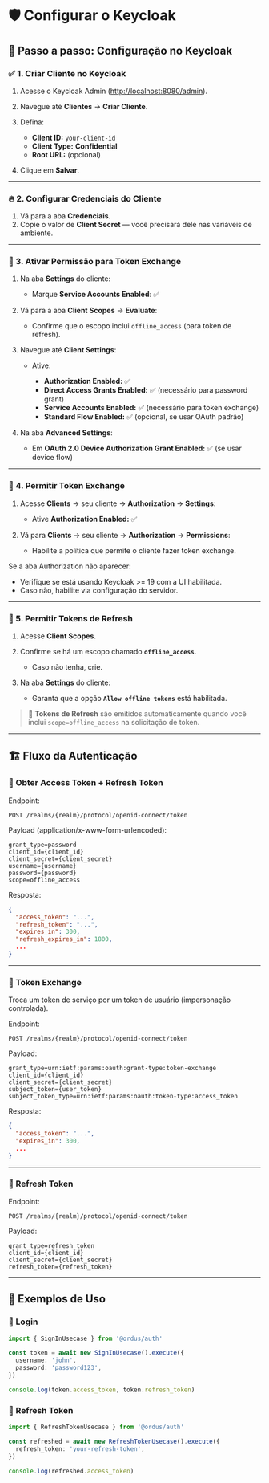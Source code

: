 # 🛡️ Configurar o Keycloak

## 🔧 Passo a passo: Configuração no Keycloak

### ✅ 1. Criar Cliente no Keycloak

1. Acesse o Keycloak Admin ([http://localhost:8080/admin](http://localhost:8080/admin)).
2. Navegue até **Clientes** → **Criar Cliente**.
3. Defina:

   - **Client ID:** `your-client-id`
   - **Client Type:** **Confidential**
   - **Root URL:** (opcional)

4. Clique em **Salvar**.

---

### 🔥 2. Configurar Credenciais do Cliente

1. Vá para a aba **Credenciais**.
2. Copie o valor de **Client Secret** — você precisará dele nas variáveis de ambiente.

---

### 🔐 3. Ativar Permissão para Token Exchange

1. Na aba **Settings** do cliente:

   - Marque **Service Accounts Enabled**: ✅

2. Vá para a aba **Client Scopes** → **Evaluate**:

   - Confirme que o escopo inclui `offline_access` (para token de refresh).

3. Navegue até **Client Settings**:

   - Ative:

     - **Authorization Enabled:** ✅
     - **Direct Access Grants Enabled:** ✅ (necessário para password grant)
     - **Service Accounts Enabled:** ✅ (necessário para token exchange)
     - **Standard Flow Enabled:** ✅ (opcional, se usar OAuth padrão)

4. Na aba **Advanced Settings**:

   - Em **OAuth 2.0 Device Authorization Grant Enabled:** ✅ (se usar device flow)

---

### 🔄 4. Permitir Token Exchange

1. Acesse **Clients** → seu cliente → **Authorization** → **Settings**:

   - Ative **Authorization Enabled:** ✅

2. Vá para **Clients** → seu cliente → **Authorization** → **Permissions**:

   - Habilite a política que permite o cliente fazer token exchange.

Se a aba Authorization não aparecer:

- Verifique se está usando Keycloak >= 19 com a UI habilitada.
- Caso não, habilite via configuração do servidor.

---

### 🔄 5. Permitir Tokens de Refresh

1. Acesse **Client Scopes**.
2. Confirme se há um escopo chamado **`offline_access`**.

   - Caso não tenha, crie.

3. Na aba **Settings** do cliente:

   - Garanta que a opção **`Allow offline tokens`** está habilitada.

> 🔸 **Tokens de Refresh** são emitidos automaticamente quando você inclui `scope=offline_access` na solicitação de token.

---

## 🏗️ Fluxo da Autenticação

### 🔐 Obter Access Token + Refresh Token

Endpoint:

```
POST /realms/{realm}/protocol/openid-connect/token
```

Payload (application/x-www-form-urlencoded):

```
grant_type=password
client_id={client_id}
client_secret={client_secret}
username={username}
password={password}
scope=offline_access
```

Resposta:

```json
{
  "access_token": "...",
  "refresh_token": "...",
  "expires_in": 300,
  "refresh_expires_in": 1800,
  ...
}
```

---

### 🔄 Token Exchange

Troca um token de serviço por um token de usuário (impersonação controlada).

Endpoint:

```
POST /realms/{realm}/protocol/openid-connect/token
```

Payload:

```
grant_type=urn:ietf:params:oauth:grant-type:token-exchange
client_id={client_id}
client_secret={client_secret}
subject_token={user_token}
subject_token_type=urn:ietf:params:oauth:token-type:access_token
```

Resposta:

```json
{
  "access_token": "...",
  "expires_in": 300,
  ...
}
```

---

### 🔄 Refresh Token

Endpoint:

```
POST /realms/{realm}/protocol/openid-connect/token
```

Payload:

```
grant_type=refresh_token
client_id={client_id}
client_secret={client_secret}
refresh_token={refresh_token}
```

---

## 🧠 Exemplos de Uso

### 🔐 Login

```ts
import { SignInUsecase } from '@ordus/auth'

const token = await new SignInUsecase().execute({
  username: 'john',
  password: 'password123',
})

console.log(token.access_token, token.refresh_token)
```

### 🔄 Refresh Token

```ts
import { RefreshTokenUsecase } from '@ordus/auth'

const refreshed = await new RefreshTokenUsecase().execute({
  refresh_token: 'your-refresh-token',
})

console.log(refreshed.access_token)
```

<!-- ### 🔄 Token Exchange

```ts
import { TokenExchangeUsecase } from '@ordus/auth';

const exchanged = await new TokenExchangeUsecase().execute({
  subjectToken: 'access-token-to-exchange',
});

console.log(exchanged.access_token);
``` -->
